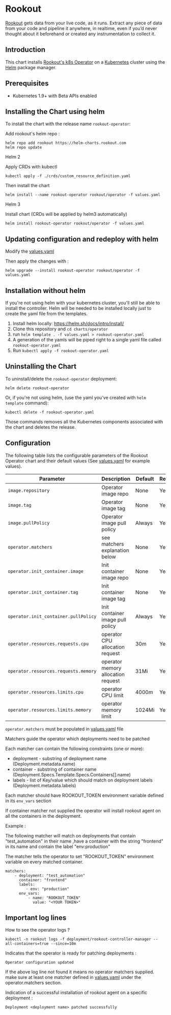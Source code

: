 # Rookout

[Rookout](http://rookout.com/) gets data from your live code, as it runs. Extract any piece of data from your code and pipeline it anywhere, in realtime, even if you’d never thought about it beforehand or created any instrumentation to collect it.

## Introduction

This chart installs [Rookout's k8s Operator](https://docs.rookout.com/docs/k8s-operator-setup.html) on a [Kubernetes](http://kubernetes.io) cluster using the [Helm](https://helm.sh) package manager.

## Prerequisites

- Kubernetes 1.9+ with Beta APIs enabled

## Installing the Chart using helm

To install the chart with the release name `rookout-operator`:

Add rookout's helm repo :
```
helm repo add rookout https://helm-charts.rookout.com
helm repo update
```

Helm 2  

Apply CRDs with kubectl
```
kubectl apply -f ./crds/custom_resource_definition.yaml
```

Then install the chart
```
helm install --name rookout-operator rookout/operator -f values.yaml
```

Helm 3

Install chart (CRDs will be applied by helm3 automatically)
```
helm install rookout-operator rookout/operator -f values.yaml
```

## Updating configuration and redeploy with helm
Modify the  [values.yaml](./values.yaml)

Then apply the changes with :
```
helm upgrade --install rookout-operator rookout/operator -f values.yaml
```

## Installation without helm
If you're not using helm with your kubernetes cluster, you'll still be able to install the controller. Helm will be needed to be installed locally just to create the yaml file from the templates.

1.  Install helm locally: https://helm.sh/docs/intro/install/ 
2.  Clone this repository and `cd charts/operator`
3.  run ```helm template . -f values.yaml > rookout-operator.yaml```
4.  A generation of the yamls will be piped right to a single yaml file called `rookout-operator.yaml`
5.  Run `kubectl apply -f rookout-operator.yaml`


## Uninstalling the Chart

To uninstall/delete the `rookout-operator` deployment:

```
helm delete rookout-operator
```

Or, if you're not using helm, (use the yaml you've created with `helm template` command):
```
kubectl delete -f rookout-operator.yaml
```

Those commands removes all the Kubernetes components associated with the chart and deletes the release.

## Configuration

The following table lists the configurable parameters of the Rookout Operator chart and their default values (See [values.yaml](./values.yaml) for example values).

|            Parameter                      |              Description                   | Default  | Required 
| ----------------------------------------- | -------------------------------------------| ---------| --------
| `image.repository`                        | Operator image repo                        | None     | Yes
| `image.tag`                               | Operator image tag                         | None     | Yes
| `image.pullPolicy`                        | Operator image pull policy                 | Always   | Yes
| `operator.matchers`                       | see matchers explanation below             | None     | Yes
| `operator.init_container.image`           | Init container image repo                  | None     | Yes
| `operator.init_container.tag`             | Init container image tag                   | None     | Yes
| `operator.init_container.pullPolicy`      | Init container image pull policy           | Always   | Yes
| `operator.resources.requests.cpu`         | operator CPU allocation request            | 30m      | Yes
| `operator.resources.requests.memory`      | operator memory allocation request         | 31Mi     | Yes
| `operator.resources.limits.cpu`           | operator CPU limit                         | 4000m    | Yes
| `operator.resources.limits.memory`        | operator memory limit                      | 1024Mi   | Yes


`operator.matchers` must be populated in [values.yaml](./values.yaml) file

Matchers guide the operator which deployments need to be patched

Each matcher can contain the following constraints (one or more):
- deployment - substring of deployment name (Deployment.metadata.name)
- container - substring of container name (Deployment.Specs.Template.Specs.Containers[].name)
- labels - list of Key/value which should match on deployment labels (Deployment.metadata.labels)

Each matcher should have ROOKOUT_TOKEN environment variable defined in its `env_vars` section

If container matcher not supplied the operator will install rookout agent on all the containers in the deployment.
 
Example :

The following matcher will match on deployments that contain "test_automation" in their name
,have a container with the string "frontend" in its name and contain the label "env:production"

The matcher tells the operator to set "ROOKOUT_TOKEN" environment variable on every matched container.   

```
matchers:
    - deployment: "test_automation"
      container: "frontend"
      labels:
         - env: "production"
      env_vars:
          - name: "ROOKOUT_TOKEN"
            value: "<YOUR TOKEN>"
``` 

## Important log lines

How to see the operator logs ?
```
kubectl -n rookout logs -f deployment/rookout-controller-manager --all-containers=true --since=10m
```

Indicates that the operator is ready for patching deployments :
```
Operator configuration updated
```
If the above log line not found it means no operator matchers supplied. 
make sure at least one matcher defined in [values.yaml](./values.yaml) under the operator.matchers section.


Indication of a successful installation of rookout agent on a specific deployment :
```
Deployment <deployment name> patched successfully
```

